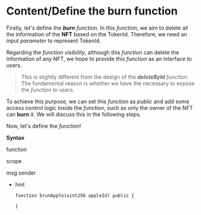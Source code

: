 # Content/Define the burn function

Firstly, let's define the ***burn*** *function*. In this *function*, we aim to delete all the information of the **NFT** based on the TokenId. Therefore, we need an input *parameter* to represent TokenId.

Regarding the *function visibility*, although this *function* can delete the information of any NFT, we hope to provide this *function* as an interface to users.

> This is slightly different from the design of the ***deleteById*** *function*. The fundamental reason is whether we have the necessary to expose the *function* to users.
> 

To achieve this purpose, we can set this *function* as *public* and add some access control logic inside the *function*, such as only the owner of the NFT can **burn** it. We will discuss this in the following steps.

Now, let's define the *function*!

**Syntax**

function

scope

msg.sender

- hint
    
    ```solidity
    function brunApple(uint256 appleId) public {
    
    }
    ```
    
